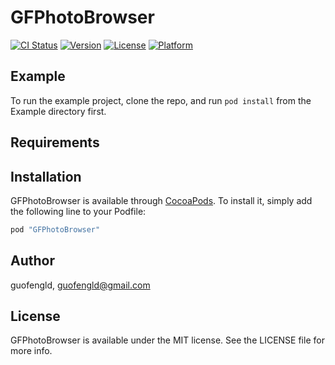 # GFPhotoBrowser

[![CI Status](http://img.shields.io/travis/guofengld/GFPhotoBrowser.svg?style=flat)](https://travis-ci.org/guofengld/GFPhotoBrowser)
[![Version](https://img.shields.io/cocoapods/v/GFPhotoBrowser.svg?style=flat)](http://cocoapods.org/pods/GFPhotoBrowser)
[![License](https://img.shields.io/cocoapods/l/GFPhotoBrowser.svg?style=flat)](http://cocoapods.org/pods/GFPhotoBrowser)
[![Platform](https://img.shields.io/cocoapods/p/GFPhotoBrowser.svg?style=flat)](http://cocoapods.org/pods/GFPhotoBrowser)

## Example

To run the example project, clone the repo, and run `pod install` from the Example directory first.

## Requirements

## Installation

GFPhotoBrowser is available through [CocoaPods](http://cocoapods.org). To install
it, simply add the following line to your Podfile:

```ruby
pod "GFPhotoBrowser"
```

## Author

guofengld, guofengld@gmail.com

## License

GFPhotoBrowser is available under the MIT license. See the LICENSE file for more info.



